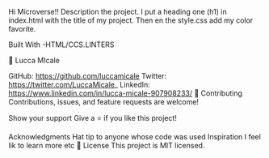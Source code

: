 Hi Microverse!!
Description the project. I put a heading one (h1) in index.html with the title of my project. Then en the style.css add my color favorite.

Built With
-HTML/CCS.LINTERS

👤 Lucca MIcale

GitHub: https://github.com/luccamicale
Twitter: https://twitter.com/LuccaMicale_
LinkedIn: https://www.linkedin.com/in/lucca-micale-907908233/
🤝 Contributing
Contributions, issues, and feature requests are welcome!

Show your support
Give a ⭐️ if you like this project!

Acknowledgments
Hat tip to anyone whose code was used
Inspiration I feel lik to learn more
etc
📝 License
This project is MIT licensed.